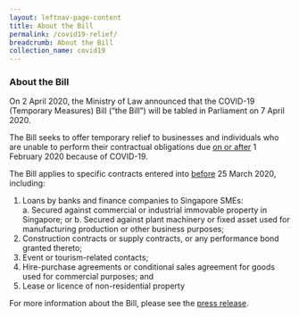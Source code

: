 ```yaml
---
layout: leftnav-page-content
title: About the Bill
permalink: /covid19-relief/
breadcrumb: About the Bill
collection_name: covid19
---
```


### About the Bill ###

On 2 April 2020, the Ministry of Law announced that the COVID-19 (Temporary Measures) Bill (“the Bill”) will be tabled in Parliament on 7 April 2020.
 
The Bill seeks to offer temporary relief to businesses and individuals who are unable to perform their contractual obligations due 	<u>on or after</u> 1 February 2020 because of COVID-19.
 
The Bill applies to specific contracts entered into <u>before</u> 25 March 2020, including:

<!--
<ol style="list-style-type: lower-roman">
<li>Leases or licences for non-residential immovable property (e.g. lease for factory premises);</li>
<li>Construction contract or supply contract (e.g. contract for the supply of materials);</li>
<li>Contracts for the provision of goods and services (e.g venue, catering) for events (e.g. weddings, business meetings);</li>
<li>Certain contracts for goods or services for visitors to Singapore, domestic tourists or outbound tourists, or promotion of tourism (e.g. cruises, hotel accommodation bookings); and</li>
<li>Certain loan facilities granted by a bank or a finance company to SMEs.</li>
</ol>
-->

<ol style="list-style-type: decimal">
<li>Loans by banks and finance companies to Singapore SMEs:</li>
  a. Secured against commercial or industrial immovable property in Singapore; or
  b. Secured against plant machinery or fixed asset used for manufacturing production or other business purposes;
<li>Construction contracts or supply contracts, or any performance bond granted thereto;</li>
<li>Event or tourism-related contacts;</li>
<li>Hire-purchase agreements or conditional sales agreement for goods used for commercial purposes; and</li>
<li>Lease or licence of non-residential property</li>
</ol>


For more information about the Bill, please see the [press release](https://www.mlaw.gov.sg/news/press-releases/temporary-relief-for-inability-to-perform-contractual-obligations-due-to-coronavirus-disease-2019-covid-19-situation). 

